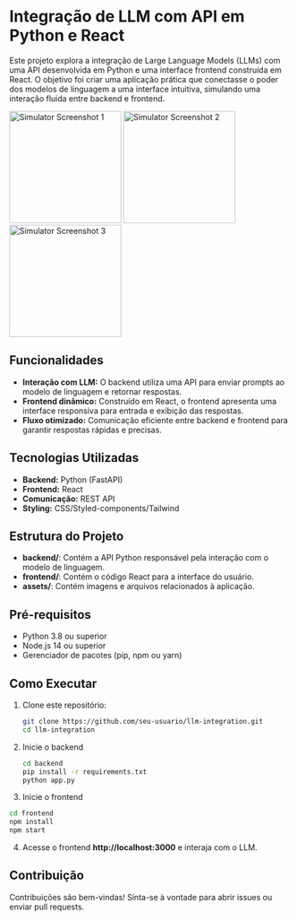 # Integração de LLM com API em Python e React  

Este projeto explora a integração de Large Language Models (LLMs) com uma API desenvolvida em Python e uma interface frontend construída em React. O objetivo foi criar uma aplicação prática que conectasse o poder dos modelos de linguagem a uma interface intuitiva, simulando uma interação fluida entre backend e frontend.  

<img src="https://github.com/user-attachments/assets/f7f16960-b2db-41b6-a60c-ed07a343c949" alt="Simulator Screenshot 1" width="200">

<img src="https://github.com/user-attachments/assets/b753af1a-6eca-45ff-8cd6-1c8872ca1907" alt="Simulator Screenshot 2" width="200">

<img src="https://github.com/user-attachments/assets/c1372b50-dab7-4d80-8b24-b80fad5b02e1" alt="Simulator Screenshot 3" width="200">

## Funcionalidades  
- **Interação com LLM:** O backend utiliza uma API para enviar prompts ao modelo de linguagem e retornar respostas.  
- **Frontend dinâmico:** Construído em React, o frontend apresenta uma interface responsiva para entrada e exibição das respostas.  
- **Fluxo otimizado:** Comunicação eficiente entre backend e frontend para garantir respostas rápidas e precisas.  

## Tecnologias Utilizadas  
- **Backend:** Python (FastAPI)  
- **Frontend:** React  
- **Comunicação:** REST API  
- **Styling:** CSS/Styled-components/Tailwind 

## Estrutura do Projeto  
- **backend/**: Contém a API Python responsável pela interação com o modelo de linguagem.  
- **frontend/**: Contém o código React para a interface do usuário.  
- **assets/**: Contém imagens e arquivos relacionados à aplicação.  

## Pré-requisitos  
- Python 3.8 ou superior  
- Node.js 14 ou superior  
- Gerenciador de pacotes (pip, npm ou yarn)  

## Como Executar  
1. Clone este repositório:  
   ```bash
   git clone https://github.com/seu-usuario/llm-integration.git  
   cd llm-integration
   ```
2. Inicie o backend
   ```bash
   cd backend
   pip install -r requirements.txt
   python app.py  
   ```
3. Inicie o frontend
  ```bash
  cd frontend  
  npm install  
  npm start  
  ```
4. Acesse o frontend **http://localhost:3000** e interaja com o LLM.

## Contribuição

Contribuições são bem-vindas! Sinta-se à vontade para abrir issues ou enviar pull requests.


